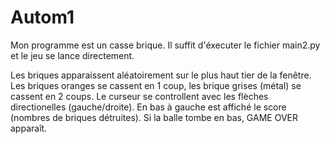 # Autom1

Mon programme est un casse brique.
Il suffit d'éxecuter le fichier main2.py et le jeu se lance directement.

Les briques apparaissent aléatoirement sur le plus haut tier de la fenêtre.
Les briques oranges se cassent en 1 coup, les brique grises (métal) se cassent en 2 coups.
Le curseur se controllent avec les flèches directionelles (gauche/droite).
En bas à gauche est affiché le score (nombres de briques détruites).
Si la balle tombe en bas, GAME OVER apparaît.
